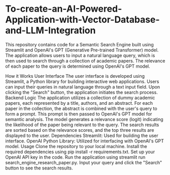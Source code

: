 # To-create-an-AI-Powered-Application-with-Vector-Database-and-LLM-Integration

This repository contains code for a Semantic Search Engine built using Streamlit and OpenAI's GPT (Generative Pre-trained Transformer) model. The application allows users to input a natural language query, which is then used to search through a collection of academic papers. The relevance of each paper to the query is determined using OpenAI's GPT model.

How it Works
User Interface
The user interface is developed using Streamlit, a Python library for building interactive web applications.
Users can input their queries in natural language through a text input field.
Upon clicking the "Search" button, the application initiates the search process.
Backend Logic
The application utilizes a collection of dummy academic papers, each represented by a title, authors, and an abstract.
For each paper in the collection, the abstract is combined with the user's query to form a prompt.
This prompt is then passed to OpenAI's GPT model for semantic analysis.
The model generates a relevance score (logit) indicating the likelihood of the paper being relevant to the query.
The search results are sorted based on the relevance scores, and the top three results are displayed to the user.
Dependencies
Streamlit: Used for building the user interface.
OpenAI Python Library: Utilized for interfacing with OpenAI's GPT model.
Usage
Clone the repository to your local machine.
Install the required dependencies using pip install -r requirements.txt.
Set up your OpenAI API key in the code.
Run the application using streamlit run search_engine_research_paper.py.
Input your query and click the "Search" button to see the search results.

